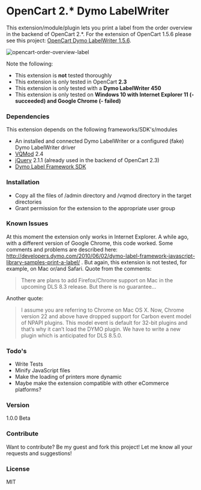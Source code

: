 # OpenCart 2.* Dymo LabelWriter

This extension/module/plugin lets you print a label from the order overview in the backend of OpenCart 2.*. For the extension of OpenCart 1.5.6 please see this project: [OpenCart Dymo LabelWriter 1.5.6].

![opencart-order-overview-label](https://cloud.githubusercontent.com/assets/9481318/23029785/f264386e-f46b-11e6-9ad7-edcb2234ae42.PNG)

Note the following:
* This extension is **not** tested thoroughly
* This extension is only tested in OpenCart **2.3**
* This extension is only tested with a **Dymo LabelWriter 450**
* This extension is only tested on **Windows 10 with Internet Explorer 11 (- succeeded) and Google Chrome (- failed)**

### Dependencies

This extension depends on the following frameworks/SDK's/modules

* An installed and connected Dymo LabelWriter or a configured (fake) Dymo LabelWriter driver
* [VQMod] 2.4
* [jQuery] 2.1.1 (already used in the backend of OpenCart 2.3)
* [Dymo Label Framework SDK]

### Installation

* Copy all the files of /admin directory and /vqmod directory in the target directories
* Grant permission for the extension to the appropriate user group

### Known Issues

At this moment the extension only works in Internet Explorer. A while ago, with a different version of Google Chrome, this code worked. Some comments and problems are described here: http://developers.dymo.com/2010/06/02/dymo-label-framework-javascript-library-samples-print-a-label/ . But again, this extension is not tested, for example, on Mac or/and Safari. Quote from the comments:
> There are plans to add Firefox/Chrome support on Mac in the upcoming DLS 8.3 release. But there is no guarantee…

Another quote: 
> I assume you are referring to Chrome on Mac OS X. Now, Chrome version 22 and above have dropped support for Carbon event model of NPAPI plugins. This model event is default for 32-bit plugins and that’s why it can’t load the DYMO plugin. We have to write a new plugin which is anticipated for DLS 8.5.0.

### Todo's

 - Write Tests
 - Minify JavaScript files
 - Make the loading of printers more dynamic
 - Maybe make the extension compatible with other eCommerce platforms?

### Version
1.0.0 Beta

### Contribute

Want to contribute? Be my guest and fork this project! Let me know all your requests and suggestions!

### License

MIT

[Dymo Label Framework SDK]: http://labelwriter.com/software/dls/sdk/js/DYMO.Label.Framework.latest.js
[jQuery]:http://jquery.com
[VQMod]: https://github.com/vqmod/vqmod
[OpenCart Dymo LabelWriter 1.5.6]: https://github.com/Paulsky/opencart-dymo-labelwriter